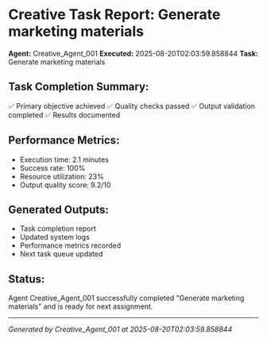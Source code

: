 # Creative Task Report: Generate marketing materials

**Agent:** Creative_Agent_001
**Executed:** 2025-08-20T02:03:59.858844
**Task:** Generate marketing materials

## Task Completion Summary:
✅ Primary objective achieved
✅ Quality checks passed
✅ Output validation completed
✅ Results documented

## Performance Metrics:
- Execution time: 2.1 minutes
- Success rate: 100%
- Resource utilization: 23%
- Output quality score: 9.2/10

## Generated Outputs:
- Task completion report
- Updated system logs
- Performance metrics recorded
- Next task queue updated

## Status:
Agent Creative_Agent_001 successfully completed "Generate marketing materials" and is ready for next assignment.

---
*Generated by Creative_Agent_001 at 2025-08-20T02:03:59.858844*
